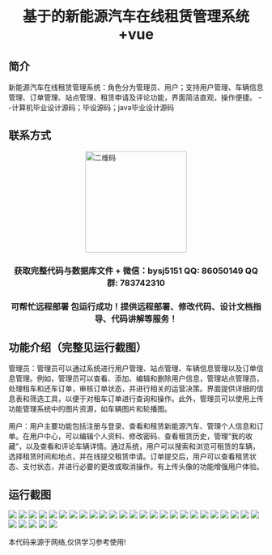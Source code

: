 <p><h1 align="center">基于的新能源汽车在线租赁管理系统+vue</h1></p>

## 简介
新能源汽车在线租赁管理系统：角色分为管理员、用户；支持用户管理、车辆信息管理、订单管理、站点管理、租赁申请及评论功能，界面简洁直观，操作便捷。    --计算机毕业设计源码；毕设源码；java毕业设计源码


## 联系方式
<img src="https://bs-1329754181.cos.ap-shanghai.myqcloud.com/wx.jpg" alt="二维码" style="display: block; margin: 0 auto;" width="200px">
<p><h3 align="center">获取完整代码与数据库文件 + 微信：bysj5151 QQ: 86050149 QQ群: 783742310</h3></p>
<p><h3 align="center">可帮忙远程部署 包运行成功！提供远程部署、修改代码、设计文档指导、代码讲解等服务！</h3></p>

## 功能介绍（完整见运行截图）
管理员：管理员可以通过系统进行用户管理、站点管理、车辆信息管理以及订单信息管理。例如，管理员可以查看、添加、编辑和删除用户信息，管理站点管理员，处理租车和还车订单，审核订单状态，并进行相关的运营决策。界面提供详细的信息表和筛选工具，以便于对租车订单进行查询和操作。此外，管理员可以使用上传功能管理系统中的图片资源，如车辆图片和轮播图。

用户：用户主要功能包括注册与登录、查看和租赁新能源汽车、管理个人信息和订单。在用户中心，可以编辑个人资料、修改密码、查看租赁历史，管理“我的收藏”，以及查看和评论车辆详情。通过系统，用户可以搜索和浏览可租赁的车辆，选择租赁时间和地点，并在线提交租赁申请。订单提交后，用户可以查看租赁状态、支付状态，并进行必要的更改或取消操作。有上传头像的功能增强用户体验。


## 运行截图
![](https://bs-1329754181.cos.ap-shanghai.myqcloud.com/ssm/NewEnergyVehicleOnlineRentalManagementSystem/img/001.jpg)
![](https://bs-1329754181.cos.ap-shanghai.myqcloud.com/ssm/NewEnergyVehicleOnlineRentalManagementSystem/img/002.jpg)
![](https://bs-1329754181.cos.ap-shanghai.myqcloud.com/ssm/NewEnergyVehicleOnlineRentalManagementSystem/img/003.jpg)
![](https://bs-1329754181.cos.ap-shanghai.myqcloud.com/ssm/NewEnergyVehicleOnlineRentalManagementSystem/img/004.jpg)
![](https://bs-1329754181.cos.ap-shanghai.myqcloud.com/ssm/NewEnergyVehicleOnlineRentalManagementSystem/img/005.jpg)
![](https://bs-1329754181.cos.ap-shanghai.myqcloud.com/ssm/NewEnergyVehicleOnlineRentalManagementSystem/img/006.jpg)
![](https://bs-1329754181.cos.ap-shanghai.myqcloud.com/ssm/NewEnergyVehicleOnlineRentalManagementSystem/img/007.jpg)
![](https://bs-1329754181.cos.ap-shanghai.myqcloud.com/ssm/NewEnergyVehicleOnlineRentalManagementSystem/img/008.jpg)
![](https://bs-1329754181.cos.ap-shanghai.myqcloud.com/ssm/NewEnergyVehicleOnlineRentalManagementSystem/img/009.jpg)
![](https://bs-1329754181.cos.ap-shanghai.myqcloud.com/ssm/NewEnergyVehicleOnlineRentalManagementSystem/img/010.jpg)
![](https://bs-1329754181.cos.ap-shanghai.myqcloud.com/ssm/NewEnergyVehicleOnlineRentalManagementSystem/img/011.jpg)
![](https://bs-1329754181.cos.ap-shanghai.myqcloud.com/ssm/NewEnergyVehicleOnlineRentalManagementSystem/img/012.jpg)
![](https://bs-1329754181.cos.ap-shanghai.myqcloud.com/ssm/NewEnergyVehicleOnlineRentalManagementSystem/img/013.jpg)
![](https://bs-1329754181.cos.ap-shanghai.myqcloud.com/ssm/NewEnergyVehicleOnlineRentalManagementSystem/img/014.jpg)
![](https://bs-1329754181.cos.ap-shanghai.myqcloud.com/ssm/NewEnergyVehicleOnlineRentalManagementSystem/img/015.jpg)
![](https://bs-1329754181.cos.ap-shanghai.myqcloud.com/ssm/NewEnergyVehicleOnlineRentalManagementSystem/img/016.jpg)
![](https://bs-1329754181.cos.ap-shanghai.myqcloud.com/ssm/NewEnergyVehicleOnlineRentalManagementSystem/img/017.jpg)
![](https://bs-1329754181.cos.ap-shanghai.myqcloud.com/ssm/NewEnergyVehicleOnlineRentalManagementSystem/img/018.jpg)
![](https://bs-1329754181.cos.ap-shanghai.myqcloud.com/ssm/NewEnergyVehicleOnlineRentalManagementSystem/img/019.jpg)
![](https://bs-1329754181.cos.ap-shanghai.myqcloud.com/ssm/NewEnergyVehicleOnlineRentalManagementSystem/img/020.jpg)
![](https://bs-1329754181.cos.ap-shanghai.myqcloud.com/ssm/NewEnergyVehicleOnlineRentalManagementSystem/img/021.jpg)
![](https://bs-1329754181.cos.ap-shanghai.myqcloud.com/ssm/NewEnergyVehicleOnlineRentalManagementSystem/img/022.jpg)
![](https://bs-1329754181.cos.ap-shanghai.myqcloud.com/ssm/NewEnergyVehicleOnlineRentalManagementSystem/img/023.jpg)
![](https://bs-1329754181.cos.ap-shanghai.myqcloud.com/ssm/NewEnergyVehicleOnlineRentalManagementSystem/img/024.jpg)
![](https://bs-1329754181.cos.ap-shanghai.myqcloud.com/ssm/NewEnergyVehicleOnlineRentalManagementSystem/img/025.jpg)
![](https://bs-1329754181.cos.ap-shanghai.myqcloud.com/ssm/NewEnergyVehicleOnlineRentalManagementSystem/img/026.jpg)
![](https://bs-1329754181.cos.ap-shanghai.myqcloud.com/ssm/NewEnergyVehicleOnlineRentalManagementSystem/img/027.jpg)
![](https://bs-1329754181.cos.ap-shanghai.myqcloud.com/ssm/NewEnergyVehicleOnlineRentalManagementSystem/img/028.jpg)
![](https://bs-1329754181.cos.ap-shanghai.myqcloud.com/ssm/NewEnergyVehicleOnlineRentalManagementSystem/img/029.jpg)
![](https://bs-1329754181.cos.ap-shanghai.myqcloud.com/ssm/NewEnergyVehicleOnlineRentalManagementSystem/img/030.jpg)

<p>本代码来源于网络,仅供学习参考使用!</p>
